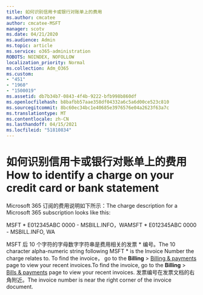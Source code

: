 ```yaml
---
title: 如何识别信用卡或银行对账单上的费用
ms.author: cmcatee
author: cmcatee-MSFT
manager: scotv
ms.date: 04/21/2020
ms.audience: Admin
ms.topic: article
ms.service: o365-administration
ROBOTS: NOINDEX, NOFOLLOW
localization_priority: Normal
ms.collection: Adm_O365
ms.custom:
- "451"
- "1960"
- "1500019"
ms.assetid: db7b34b7-0843-4f4b-9222-bfb998b860df
ms.openlocfilehash: b8bafbb57aae358df04332a6c5a6d00ce523c810
ms.sourcegitcommit: 8bc60ec34bc1e40685e3976576e04a2623f63a7c
ms.translationtype: MT
ms.contentlocale: zh-CN
ms.lasthandoff: 04/15/2021
ms.locfileid: "51810834"
---
```

# <a name="how-to-identify-a-charge-on-your-credit-card-or-bank-statement"></a><span data-ttu-id="ac2ce-102">如何识别信用卡或银行对账单上的费用</span><span class="sxs-lookup"><span data-stu-id="ac2ce-102">How to identify a charge on your credit card or bank statement</span></span>

<span data-ttu-id="ac2ce-103">Microsoft 365 订阅的费用说明如下所示：</span><span class="sxs-lookup"><span data-stu-id="ac2ce-103">The charge description for a Microsoft 365 subscription looks like this:</span></span>
  
<span data-ttu-id="ac2ce-104">MSFT \* E012345ABC 0000 - MSBILL.INFO，WA</span><span class="sxs-lookup"><span data-stu-id="ac2ce-104">MSFT \* E012345ABC 0000 - MSBILL.INFO, WA</span></span>
  
<span data-ttu-id="ac2ce-105">MSFT 后 10 个字符的字母数字字符串是费用相关的发票 \* 编号。</span><span class="sxs-lookup"><span data-stu-id="ac2ce-105">The 10 character alpha-numeric string following MSFT \* is the Invoice Number the charge relates to.</span></span> <span data-ttu-id="ac2ce-106">To find the invoice， go to the **Billing** \> [Billing & payments](https://go.microsoft.com/fwlink/p/?linkid=848039) page to view your recent invoices.</span><span class="sxs-lookup"><span data-stu-id="ac2ce-106">To find the invoice, go to the **Billing** \> [Bills & payments](https://go.microsoft.com/fwlink/p/?linkid=848039) page to view your recent invoices.</span></span> <span data-ttu-id="ac2ce-107">发票编号在发票文档的右角附近。</span><span class="sxs-lookup"><span data-stu-id="ac2ce-107">The invoice number is near the right corner of the invoice document.</span></span>